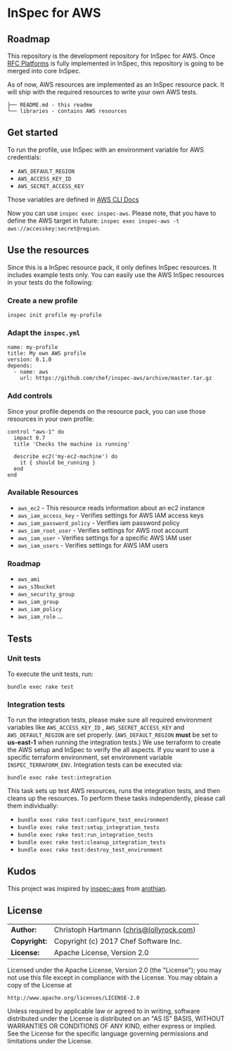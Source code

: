# InSpec for AWS

## Roadmap

This repository is the development repository for InSpec for AWS. Once [RFC Platforms](https://github.com/chef/inspec/issues/1661) is fully implemented in InSpec, this repository is going to be merged into core InSpec.

As of now, AWS resources are implemented as an InSpec resource pack. It will ship with the required resources to write your own AWS tests.

```
├── README.md - this readme
└── libraries - contains AWS resources
```

## Get started

To run the profile, use InSpec with an environment variable for AWS credentials:

- `AWS_DEFAULT_REGION`
- `AWS_ACCESS_KEY_ID`
- `AWS_SECRET_ACCESS_KEY`

Those variables are defined in [AWS CLI Docs](http://docs.aws.amazon.com/cli/latest/userguide/cli-chap-getting-started.html#cli-environment)

Now you can use `inspec exec inspec-aws`. Please note, that you have to define the AWS target in future: `inspec exec inspec-aws -t aws://accesskey:secret@region`.

## Use the resources

Since this is a InSpec resource pack, it only defines InSpec resources. It includes example tests only. You can easily use the AWS InSpec resources in your tests do the following:

### Create a new profile

```
inspec init profile my-profile
```

### Adapt the `inspec.yml`

```
name: my-profile
title: My own AWS profile
version: 0.1.0
depends:
  - name: aws
    url: https://github.com/chef/inspec-aws/archive/master.tar.gz
```

### Add controls

Since your profile depends on the resource pack, you can use those resources in your own profile:

```
control "aws-1" do
  impact 0.7
  title 'Checks the machine is running'

  describe ec2('my-ec2-machine') do
    it { should be_running }
  end
end
```

### Available Resources

 * `aws_ec2` - This resource reads information about an ec2 instance
 * `aws_iam_access_key` - Verifies settings for AWS IAM access keys
 * `aws_iam_password_policy` - Verifies iam password policy
 * `aws_iam_root_user` - Verifies settings for AWS root account
 * `aws_iam_user` - Verifies settings for a specific AWS IAM user
 * `aws_iam_users` - Verifies settings for AWS IAM users

### Roadmap

 * `aws_ami`
 * `aws_s3bucket`
 * `aws_security_group`
 * `aws_iam_group`
 * `aws_iam_policy`
 * `aws_iam_role`
 ...


## Tests

### Unit tests

To execute the unit tests, run:

```
bundle exec rake test
```

### Integration tests

To run the integration tests, please make sure all required environment variables like `AWS_ACCESS_KEY_ID`
, `AWS_SECRET_ACCESS_KEY` and `AWS_DEFAULT_REGION` are set properly. (`AWS_DEFAULT_REGION` **must** be set to **us-east-1** when running the integration tests.) We use terraform to create the AWS setup and InSpec to verify the all aspects. If you want to use a specific terraform environment, set environment variable `INSPEC_TERRAFORM_ENV`. Integration tests can be executed via:

```
bundle exec rake test:integration
```

This task sets up test AWS resources, runs the integration tests, and then cleans up the resources.  To perform these tasks independently, please call them individually:

* `bundle exec rake test:configure_test_environment`
* `bundle exec rake test:setup_integration_tests`
* `bundle exec rake test:run_integration_tests`
* `bundle exec rake test:cleanup_integration_tests`
* `bundle exec rake test:destroy_test_environment`

## Kudos

This project was inspired by [inspec-aws](https://github.com/arothian/inspec-aws) from [arothian](https://github.com/arothian).

## License

|  |  |
| ------ | --- |
| **Author:** | Christoph Hartmann (<chris@lollyrock.com>) |
| **Copyright:** | Copyright (c) 2017 Chef Software Inc. |
| **License:** | Apache License, Version 2.0 |

Licensed under the Apache License, Version 2.0 (the "License");
you may not use this file except in compliance with the License.
You may obtain a copy of the License at

    http://www.apache.org/licenses/LICENSE-2.0

Unless required by applicable law or agreed to in writing, software
distributed under the License is distributed on an "AS IS" BASIS,
WITHOUT WARRANTIES OR CONDITIONS OF ANY KIND, either express or implied.
See the License for the specific language governing permissions and
limitations under the License.
